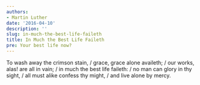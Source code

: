 ```yaml
---
authors:
- Martin Luther
date: '2016-04-10'
description: ''
slug: in-much-the-best-life-faileth
title: In Much the Best Life Faileth
pre: Your best life now?
---
```


To wash away the crimson stain, / grace, grace alone availeth; / our works, alas! are all in vain; / in much the best life faileth: / no man can glory in thy sight, / all must alike confess thy might, / and live alone by mercy.



